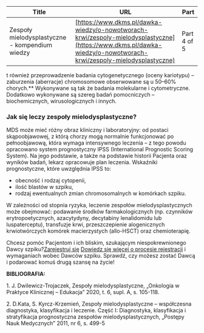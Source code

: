 | **Title**       | **URL**           | **Part**              |
|-----------------|-------------------|-----------------------|
| Zespoły mielodysplastyczne - kompendium wiedzy         | [https://www.dkms.pl/dawka-wiedzy/o-nowotworach-krwi/zespoly-mielodysplastyczne](https://www.dkms.pl/dawka-wiedzy/o-nowotworach-krwi/zespoly-mielodysplastyczne)    | Part 4 of 5          |

t również przeprowadzenie badania cytogenetycznego (oceny kariotypu) – zaburzenia (aberracje) chromosomowe obserwowane są u 50–60% chorych.** Wykonywane są tak że badania molekularne i cytometryczne. Dodatkowo wykonywane są szereg badań pomocniczych – biochemicznych, wirusologicznych i innych.


### Jak się leczy zespoły mielodysplastyczne?



MDS może mieć różny obraz kliniczny i laboratoryjny: od postaci skąpoobjawowej, z którą chorzy mogą normalnie funkcjonować po pełnoobjawową, która wymaga intensywnego leczenia – z tego powodu opracowano system prognostyczny IPSS (International Prognostic Scoring System). Na jego podstawie, a także na podstawie historii Pacjenta oraz wyników badań, lekarz opracowuje plan leczenia. Wskaźniki prognostyczne, które uwzględnia IPSS to:


* obecność i rodzaj cytopenii,
* ilość blastów w szpiku,
* rodzaj ewentualnych zmian chromosomalnych w komórkach szpiku.


W zależności od stopnia ryzyka, leczenie zespołów mielodysplastycznych może obejmować: podawanie środków farmakologicznych (np. czynników erytropoetycznych, azacytydyny, decytabiny lenalidomidu lub luspaterceptu), transfuzje krwi, przeszczepienie alogenicznych krwiotwórczych komórek macierzystych (allo\-HSCT) oraz chemioterapię.


Chcesz pomóc Pacjentom i ich bliskim, szukającym niespokrewnionego Dawcy szpiku?[Zarejestruj się](/zarejestruj-sie-teraz "Zarejestruj sie teraz")
[Dowiedz się więcej o procesie rejestracji](https://www.dkms.pl/dawka-wiedzy/o-rejestracji) i wymaganiach wobec Dawców szpiku. Sprawdź, czy możesz zostać Dawcą i podarować komuś drugą szansę na życie!


**BIBLIOGRAFIA:**


1\. J. Dwilewicz\-Trojaczek, Zespoły mielodysplastyczne, „Onkologia w Praktyce Klinicznej – Edukacja” 2020, t. 6, supl. A, s. 105\-118\.


2\. D.Kata, S. Kyrcz\-Krzemień, Zespoły mielodysplastyczne – współczesna diagnostyka, klasyfikacja i leczenie. Część I: Diagnostyka, klasyfikacja i stratyfikacja prognostyczna zespołów mielodysplastycznych, „Postępy Nauk Medycznych” 2011, nr 6, s. 499\-5